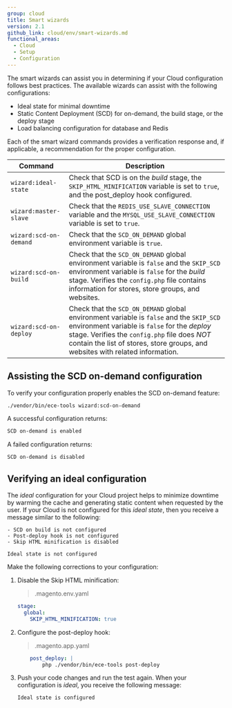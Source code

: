 ```yaml
---
group: cloud
title: Smart wizards
version: 2.1
github_link: cloud/env/smart-wizards.md
functional_areas:
  - Cloud
  - Setup
  - Configuration
---
```


The smart wizards can assist you in determining if your Cloud configuration follows best practices. The available wizards can assist with the following configurations:

-  Ideal state for minimal downtime
-  Static Content Deployment (SCD) for on-demand, the build stage, or the deploy stage
-  Load balancing configuration for database and Redis

Each of the smart wizard commands provides a verification response and, if applicable, a recommendation for the proper configuration.

Command | Description
------- | -----------
`wizard:ideal-state` | Check that SCD is on the _build_ stage, the `SKIP_HTML_MINIFICATION` variable is set to `true`, and the post_deploy hook configured.
`wizard:master-slave` | Check that the `REDIS_USE_SLAVE_CONNECTION` variable  and the `MYSQL_USE_SLAVE_CONNECTION` variable is set to `true`.
`wizard:scd-on-demand` | Check that the `SCD_ON_DEMAND` global environment variable is `true`.
`wizard:scd-on-build ` | Check that the `SCD_ON_DEMAND` global environment variable is `false` and the `SKIP_SCD` environment variable is `false` for the _build_ stage. Verifies the `config.php` file contains information for stores, store groups, and websites.
`wizard:scd-on-deploy` | Check that the `SCD_ON_DEMAND` global environment variable is `false` and the `SKIP_SCD` environment variable is `false` for the _deploy_ stage. Verifies the `config.php` file does _NOT_ contain the list of stores, store groups, and websites with related information.

## Assisting the SCD on-demand configuration

To verify your configuration properly enables the SCD on-demand feature:

```bash
./vendor/bin/ece-tools wizard:scd-on-demand
```

A successful configuration returns:

```bash
SCD on-demand is enabled
```

A failed configuration returns:

```bash
SCD on-demand is disabled
```

## Verifying an ideal configuration

The _ideal_ configuration for your Cloud project helps to minimize downtime by warming the cache and generating static content when requested by the user. If your Cloud is not configured for this _ideal state_, then you receive a message similar to the following:

```terminal
- SCD on build is not configured
- Post-deploy hook is not configured
- Skip HTML minification is disabled

Ideal state is not configured
```

Make the following corrections to your configuration:

1.  Disable the Skip HTML minification:

    > .magento.env.yaml
    
    ```yaml
    stage:
      global:
        SKIP_HTML_MINIFICATION: true
    ```

1.  Configure the post-deploy hook:

    > .magento.app.yaml
    
    ```yaml
        post_deploy: |
            php ./vendor/bin/ece-tools post-deploy
    ```

1.  Push your code changes and run the test again. When your configuration is _ideal_, you receive the following message:

    ```terminal
    Ideal state is configured
    ```
